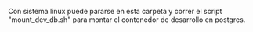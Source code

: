 Con sistema linux puede pararse en esta carpeta y correr el script "mount_dev_db.sh" para montar el contenedor de desarrollo en postgres.